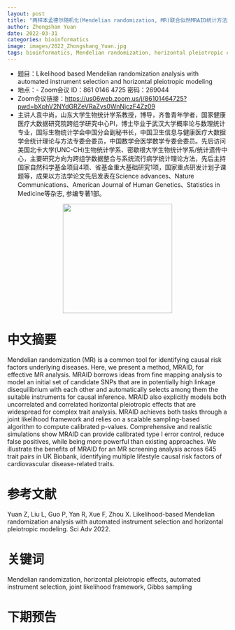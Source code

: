 ```yaml
---
layout: post
title: "两样本孟德尔随机化(Mendelian randomization, MR)联合似然MRAID统计方法进行因果分析推断"
author: Zhongshan Yuan
date: 2022-03-31
categories: bioinformatics
image: images/2022_Zhongshang_Yuan.jpg
tags: bioinformatics, Mendelian randomization, horizontal pleiotropic effects, automated instrument selection, joint likelihood framework, Gibbs sampling
---
```


- 题目：Likelihood based Mendelian randomization analysis with automated instrument selection and horizontal pleiotropic modeling
- 地点：- Zoom会议 ID：861 0146 4725 密码：269044
- Zoom会议链接：https://us06web.zoom.us/j/86101464725?pwd=bXphV2NYdGRZeVRaZys0WnNjczF4Zz09
- 主讲人袁中尚，山东大学生物统计学系教授，博导，齐鲁青年学者，国家健康医疗大数据研究院跨组学研究中心PI，博士毕业于武汉大学概率论与数理统计专业，国际生物统计学会中国分会副秘书长，中国卫生信息与健康医疗大数据学会统计理论与方法专委会委员，中国数学会医学数学专委会委员。先后访问美国北卡大学(UNC-CH)生物统计学系、密歇根大学生物统计学系/统计遗传中心，主要研究方向为跨组学数据整合与系统流行病学统计理论方法，先后主持国家自然科学基金项目4项、省基金重大基础研究1项，国家重点研发计划子课题等，成果以方法学论文先后发表在Science advances、Nature Communications、American Journal of Human Genetics、Statistics in Medicine等杂志, 参编专著1部。

<div align="center">
<img src="https://github.com/ai2healthcare/blob/master/image/2022_Zhongshang_Yuan.jpg?raw=true" height=250>
</div>

# 中文摘要
Mendelian randomization (MR) is a common tool for identifying causal risk factors underlying diseases. Here, we present a method, MRAID, for effective MR analysis. MRAID borrows ideas from fine mapping analysis to model an initial set of candidate SNPs that are in potentially high linkage disequilibrium with each other and automatically selects among them the suitable instruments for causal inference. MRAID also explicitly models both uncorrelated and correlated horizontal pleiotropic effects that are widespread for complex trait analysis. MRAID achieves both tasks through a joint likelihood framework and relies on a scalable sampling-based algorithm to compute calibrated p-values. Comprehensive and realistic simulations show MRAID can provide calibrated type I error control, reduce false positives, while being more powerful than existing approaches. We illustrate the benefits of MRAID for an MR screening analysis across 645 trait pairs in UK Biobank, identifying multiple lifestyle causal risk factors of cardiovascular disease-related traits.

# 参考文献
Yuan Z, Liu L, Guo P, Yan R, Xue F, Zhou X. Likelihood-based Mendelian randomization analysis with automated instrument selection and horizontal pleiotropic modeling. Sci Adv 2022.

# 关键词
Mendelian randomization, horizontal pleiotropic effects, automated instrument selection, joint likelihood framework, Gibbs sampling

# 下期预告


